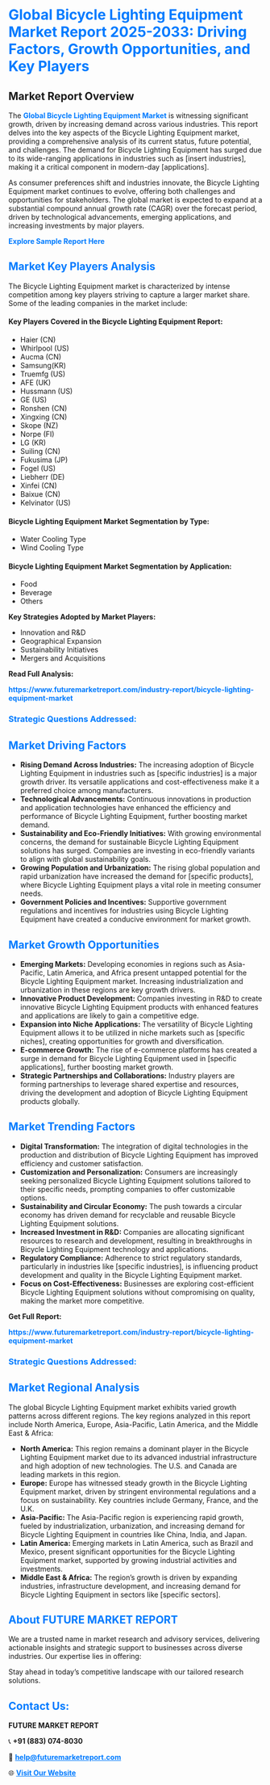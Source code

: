 <h1 style="color: #007BFF;">Global Bicycle Lighting Equipment Market Report 2025-2033: Driving Factors, Growth Opportunities, and Key Players</h1>

<section id="overview">
<h2>Market Report Overview</h2>
<p>The <a href="https://www.futuremarketreport.com/industry-report/bicycle-lighting-equipment-market" style="color: #007BFF; text-decoration: none;"><strong>Global Bicycle Lighting Equipment Market</strong></a> is witnessing significant growth, driven by increasing demand across various industries. This report delves into the key aspects of the Bicycle Lighting Equipment market, providing a comprehensive analysis of its current status, future potential, and challenges. The demand for Bicycle Lighting Equipment has surged due to its wide-ranging applications in industries such as [insert industries], making it a critical component in modern-day [applications].</p>
<p>As consumer preferences shift and industries innovate, the Bicycle Lighting Equipment market continues to evolve, offering both challenges and opportunities for stakeholders. The global market is expected to expand at a substantial compound annual growth rate (CAGR) over the forecast period, driven by technological advancements, emerging applications, and increasing investments by major players.</p>
</section>

<section id="overview">
<p><a href="https://www.futuremarketreport.com/request-sample/reportId=32995" style="color: #007BFF; text-decoration: none;"><strong>Explore Sample Report Here</strong></a></p>
</section>

<section id="key-players">
<h2 style="color: #007BFF;">Market Key Players Analysis</h2>
<p>The Bicycle Lighting Equipment market is characterized by intense competition among key players striving to capture a larger market share. Some of the leading companies in the market include:</p>
<h4>Key Players Covered in the Bicycle Lighting Equipment Report:</h4>
<ul><li>Haier (CN)</li><li>Whirlpool (US)</li><li>Aucma (CN)</li><li>Samsung(KR)</li><li>Truemfg (US)</li><li>AFE (UK)</li><li>Hussmann (US)</li><li>GE (US)</li><li>Ronshen (CN)</li><li>Xingxing (CN)</li><li>Skope (NZ)</li><li>Norpe (FI)</li><li>LG (KR)</li><li>Suiling (CN)</li><li>Fukusima (JP)</li><li>Fogel (US)</li><li>Liebherr (DE)</li><li>Xinfei (CN)</li><li>Baixue (CN)</li><li>Kelvinator (US)</li></ul>
<h4>Bicycle Lighting Equipment Market Segmentation by Type:</h4>
<ul><li>Water Cooling Type</li><li>Wind Cooling Type</li></ul>

<h4>Bicycle Lighting Equipment Market Segmentation by Application:</h4>
<ul><li>Food</li><li>Beverage</li><li>Others</li></ul>
<p><strong>Key Strategies Adopted by Market Players:</strong></p>
<ul>
<li>Innovation and R&D</li>
<li>Geographical Expansion</li>
<li>Sustainability Initiatives</li>
<li>Mergers and Acquisitions</li>
</ul>
</section>

<section>
<p><strong>Read Full Analysis: </strong></p><a href="https://www.futuremarketreport.com/industry-report/bicycle-lighting-equipment-market" style="color: #007BFF; text-decoration: none;"><strong>https://www.futuremarketreport.com/industry-report/bicycle-lighting-equipment-market</strong></a>
<h3 style="color: #007BFF;">Strategic Questions Addressed:</h3>
</section>

<section id="driving-factors">
<h2 style="color: #007BFF;">Market Driving Factors</h2>
<ul>
<li><strong>Rising Demand Across Industries:</strong> The increasing adoption of Bicycle Lighting Equipment in industries such as [specific industries] is a major growth driver. Its versatile applications and cost-effectiveness make it a preferred choice among manufacturers.</li>
<li><strong>Technological Advancements:</strong> Continuous innovations in production and application technologies have enhanced the efficiency and performance of Bicycle Lighting Equipment, further boosting market demand.</li>
<li><strong>Sustainability and Eco-Friendly Initiatives:</strong> With growing environmental concerns, the demand for sustainable Bicycle Lighting Equipment solutions has surged. Companies are investing in eco-friendly variants to align with global sustainability goals.</li>
<li><strong>Growing Population and Urbanization:</strong> The rising global population and rapid urbanization have increased the demand for [specific products], where Bicycle Lighting Equipment plays a vital role in meeting consumer needs.</li>
<li><strong>Government Policies and Incentives:</strong> Supportive government regulations and incentives for industries using Bicycle Lighting Equipment have created a conducive environment for market growth.</li>
</ul>
</section>

<section id="growth-opportunities">
<h2 style="color: #007BFF;">Market Growth Opportunities</h2>
<ul>
<li><strong>Emerging Markets:</strong> Developing economies in regions such as Asia-Pacific, Latin America, and Africa present untapped potential for the Bicycle Lighting Equipment market. Increasing industrialization and urbanization in these regions are key growth drivers.</li>
<li><strong>Innovative Product Development:</strong> Companies investing in R&D to create innovative Bicycle Lighting Equipment products with enhanced features and applications are likely to gain a competitive edge.</li>
<li><strong>Expansion into Niche Applications:</strong> The versatility of Bicycle Lighting Equipment allows it to be utilized in niche markets such as [specific niches], creating opportunities for growth and diversification.</li>
<li><strong>E-commerce Growth:</strong> The rise of e-commerce platforms has created a surge in demand for Bicycle Lighting Equipment used in [specific applications], further boosting market growth.</li>
<li><strong>Strategic Partnerships and Collaborations:</strong> Industry players are forming partnerships to leverage shared expertise and resources, driving the development and adoption of Bicycle Lighting Equipment products globally.</li>
</ul>
</section>

<section id="trending-factors">
<h2 style="color: #007BFF;">Market Trending Factors</h2>
<ul>
<li><strong>Digital Transformation:</strong> The integration of digital technologies in the production and distribution of Bicycle Lighting Equipment has improved efficiency and customer satisfaction.</li>
<li><strong>Customization and Personalization:</strong> Consumers are increasingly seeking personalized Bicycle Lighting Equipment solutions tailored to their specific needs, prompting companies to offer customizable options.</li>
<li><strong>Sustainability and Circular Economy:</strong> The push towards a circular economy has driven demand for recyclable and reusable Bicycle Lighting Equipment solutions.</li>
<li><strong>Increased Investment in R&D:</strong> Companies are allocating significant resources to research and development, resulting in breakthroughs in Bicycle Lighting Equipment technology and applications.</li>
<li><strong>Regulatory Compliance:</strong> Adherence to strict regulatory standards, particularly in industries like [specific industries], is influencing product development and quality in the Bicycle Lighting Equipment market.</li>
<li><strong>Focus on Cost-Effectiveness:</strong> Businesses are exploring cost-efficient Bicycle Lighting Equipment solutions without compromising on quality, making the market more competitive.</li>
</ul>
</section>

<section>
<p><strong>Get Full Report: </strong></p><a href="https://www.futuremarketreport.com/industry-report/bicycle-lighting-equipment-market" style="color: #007BFF; text-decoration: none;"><strong>https://www.futuremarketreport.com/industry-report/bicycle-lighting-equipment-market</strong></a>
<h3 style="color: #007BFF;">Strategic Questions Addressed:</h3>
</section>


<section id="regional-analysis">
<h2 style="color: #007BFF;">Market Regional Analysis</h2>
<p>The global Bicycle Lighting Equipment market exhibits varied growth patterns across different regions. The key regions analyzed in this report include North America, Europe, Asia-Pacific, Latin America, and the Middle East & Africa:</p>
<ul>
<li><strong>North America:</strong> This region remains a dominant player in the Bicycle Lighting Equipment market due to its advanced industrial infrastructure and high adoption of new technologies. The U.S. and Canada are leading markets in this region.</li>
<li><strong>Europe:</strong> Europe has witnessed steady growth in the Bicycle Lighting Equipment market, driven by stringent environmental regulations and a focus on sustainability. Key countries include Germany, France, and the U.K.</li>
<li><strong>Asia-Pacific:</strong> The Asia-Pacific region is experiencing rapid growth, fueled by industrialization, urbanization, and increasing demand for Bicycle Lighting Equipment in countries like China, India, and Japan.</li>
<li><strong>Latin America:</strong> Emerging markets in Latin America, such as Brazil and Mexico, present significant opportunities for the Bicycle Lighting Equipment market, supported by growing industrial activities and investments.</li>
<li><strong>Middle East & Africa:</strong> The region’s growth is driven by expanding industries, infrastructure development, and increasing demand for Bicycle Lighting Equipment in sectors like [specific sectors].</li>
</ul>
</section>

<footer>
<h2 style="color: #007BFF;">About FUTURE MARKET REPORT</h2>
<p>We are a trusted name in market research and advisory services, delivering actionable insights and strategic support to businesses across diverse industries. Our expertise lies in offering:</p>

<p>Stay ahead in today’s competitive landscape with our tailored research solutions.</p>

<h2 style="color: #007BFF;">Contact Us:</h2>
<p><strong>FUTURE MARKET REPORT</strong></p>
<p>📞 <strong>+91 (883) 074-8030</strong></p>
<p>📧 <strong><a href="mailto:help@futuremarketreport.com" style="color: #007BFF;">help@futuremarketreport.com</a></strong></p>
<p>🌐 <strong><a href="https://www.futuremarketreport.com/" style="color: #007BFF;">Visit Our Website</a></strong></p>
</footer>